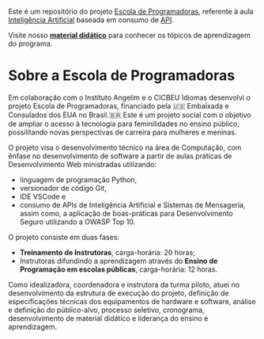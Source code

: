 Este é um repositório do projeto [Escola de Programadoras](https://www.escoladeprogramadoras.com.br/), referente à aula [Inteligência Artificial](https://escola-de-programadoras.notion.site/Intelig-ncia-Artificial-658d00d2978c4934b368e82d1b3e1b48) baseada em consumo de [API](https://en.wikipedia.org/wiki/API).

Visite nosso [**material didático**](https://escola-de-programadoras.notion.site/cb600e42a27647ecb0c36c0571ea51e0) para conhecer os tópicos de aprendizagem do programa.

# Sobre a Escola de Programadoras
Em colaboração com o Instituto Angelim e o CICBEU Idiomas desenvolvi o projeto Escola de Programadoras, financiado pela 🇺🇸 Embaixada e Consulados dos EUA no Brasil.🇧🇷
Este é um projeto social com o objetivo de ampliar o acesso à tecnologia para feminilidades no ensino público, possilitando novas perspectivas de carreira para mulheres e meninas.

O projeto visa o desenvolvimento técnico na área de Computação, com ênfase no desenvolvimento de software a partir de aulas práticas de Desenvolvimento Web ministradas utilizando:
- linguagem de programação Python,
- versionador de código Git,
- IDE VSCode e
- consumo de APIs de Inteligência Artificial e Sistemas de Mensageria,
assim como, a aplicação de boas-práticas para Desenvolvimento Seguro utilizando a OWASP Top 10.

O projeto consiste em duas fases:
- **Treinamento de Instrutoras**, carga-horária: 20 horas;
- Instrutoras difundindo a aprendizagem através do **Ensino de Programação em escolas públicas**, carga-horária: 12 horas.

Como idealizadora, coordenadora e instrutora da turma piloto, atuei no desenvolvimento da estrutura de execução do projeto, definição de especificações técnicas dos equipamentos de hardware e software, análise e definição do público-alvo, processo seletivo, cronograma, desenvolvimento de material didático e liderança do ensino e aprendizagem.